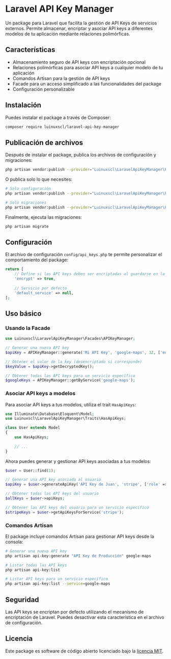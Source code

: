 # Laravel API Key Manager

Un package para Laravel que facilita la gestión de API Keys de servicios externos. Permite almacenar, encriptar y asociar API keys a diferentes modelos de tu aplicación mediante relaciones polimórficas.

## Características

- Almacenamiento seguro de API keys con encriptación opcional
- Relaciones polimórficas para asociar API keys a cualquier modelo de tu aplicación
- Comandos Artisan para la gestión de API keys
- Facade para un acceso simplificado a las funcionalidades del package
- Configuración personalizable

## Instalación

Puedes instalar el package a través de Composer:

```bash
composer require luinuxscl/laravel-api-key-manager
```

## Publicación de archivos

Después de instalar el package, publica los archivos de configuración y migraciones:

```bash
php artisan vendor:publish --provider="Luinuxscl\LaravelApiKeyManager\Providers\APIKeyManagerServiceProvider"
```

O publica solo lo que necesites:

```bash
# Solo configuración
php artisan vendor:publish --provider="Luinuxscl\LaravelApiKeyManager\Providers\APIKeyManagerServiceProvider" --tag="config"

# Solo migraciones
php artisan vendor:publish --provider="Luinuxscl\LaravelApiKeyManager\Providers\APIKeyManagerServiceProvider" --tag="migrations"
```

Finalmente, ejecuta las migraciones:

```bash
php artisan migrate
```

## Configuración

El archivo de configuración `config/api_keys.php` te permite personalizar el comportamiento del package:

```php
return [
    // Define si las API keys deben ser encriptadas al guardarse en la base de datos
    'encrypt' => true,
    
    // Servicio por defecto
    'default_service' => null,
];
```

## Uso básico

### Usando la Facade

```php
use Luinuxscl\LaravelApiKeyManager\Facades\APIKeyManager;

// Generar una nueva API key
$apiKey = APIKeyManager::generate('Mi API Key', 'google-maps', 32, ['environment' => 'production']);

// Obtener el valor de la key (desencriptado si corresponde)
$keyValue = $apiKey->getDecryptedKey();

// Obtener todas las API keys para un servicio específico
$googleKeys = APIKeyManager::getByService('google-maps');
```

### Asociar API keys a modelos

Para asociar API keys a tus modelos, utiliza el trait `HasApiKeys`:

```php
use Illuminate\Database\Eloquent\Model;
use Luinuxscl\LaravelApiKeyManager\Traits\HasApiKeys;

class User extends Model
{
    use HasApiKeys;
    
    // ...
}
```

Ahora puedes generar y gestionar API keys asociadas a tus modelos:

```php
$user = User::find(1);

// Generar una API key asociada al usuario
$apiKey = $user->generateApiKey('API Key de Juan', 'stripe', ['role' => 'admin']);

// Obtener todas las API keys del usuario
$allKeys = $user->apiKeys;

// Obtener las API keys del usuario para un servicio específico
$stripeKeys = $user->getApiKeysForService('stripe');
```

### Comandos Artisan

El package incluye comandos Artisan para gestionar API keys desde la consola:

```bash
# Generar una nueva API key
php artisan api-key:generate "API Key de Producción" google-maps

# Listar todas las API keys
php artisan api-key:list

# Listar API keys para un servicio específico
php artisan api-key:list --service=google-maps
```

## Seguridad

Las API keys se encriptan por defecto utilizando el mecanismo de encriptación de Laravel. Puedes desactivar esta característica en el archivo de configuración.

## Licencia

Este package es software de código abierto licenciado bajo la [licencia MIT](LICENSE.md).
